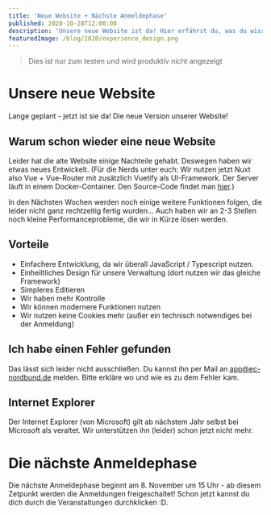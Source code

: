 ```yaml
---
title: 'Neue Website + Nächste Anmeldephase'
published: 2020-10-28T12:00:00
description: 'Unsere neue Website ist da! Hier erfährst du, was du wissen musst!'
featuredImage: /blog/2020/experience_design.png
---
```


> Dies ist nur zum testen und wird produktiv nicht angezeigt

# Unsere neue Website

Lange geplant - jetzt ist sie da! Die neue Version unserer Website!

## Warum schon wieder eine neue Website

Leider hat die alte Website einige Nachteile gehabt. Deswegen haben wir etwas neues Entwickelt. (Für die Nerds unter euch: Wir nutzen jetzt Nuxt also Vue + Vue-Router mit zusätzlich Vuetify als UI-Framework. Der Server läuft in einem Docker-Container. Den Source-Code findet man [hier](https://github.com/EC-Nordbund/EC-Website-2).)

In den Nächsten Wochen werden noch einige weitere Funktionen folgen, die leider nicht ganz rechtzeitig fertig wurden... Auch haben wir an 2-3 Stellen noch kleine Performanceprobleme, die wir in Kürze lösen werden.

## Vorteile

- Einfachere Entwicklung, da wir überall JavaScript / Typescript nutzen.
- Einheiltliches Design für unsere Verwaltung (dort nutzen wir das gleiche Framework)
- Simpleres Editieren
- Wir haben mehr Kontrolle
- Wir können modernere Funktionen nutzen
- Wir nutzen keine Cookies mehr (außer ein technisch notwendiges bei der Anmeldung)

## Ich habe einen Fehler gefunden
Das lässt sich leider nicht ausschließen. Du kannst ihn per Mail an [app@ec-nordbund.de](mailto:app@ec-nordbund.de) melden. Bitte erkläre wo und wie es zu dem Fehler kam.

## Internet Explorer

Der Internet Explorer (von Microsoft) gilt ab nächstem Jahr selbst bei Microsoft als veraltet. Wir unterstützen ihn (leider) schon jetzt nicht mehr. 



# Die nächste Anmeldephase

Die nächste Anmeldephase beginnt am 8. November um 15 Uhr - ab diesem Zetpunkt werden die Anmeldungen freigeschaltet! Schon jetzt kannst du dich durch die Veranstaltungen durchklicken :D.
